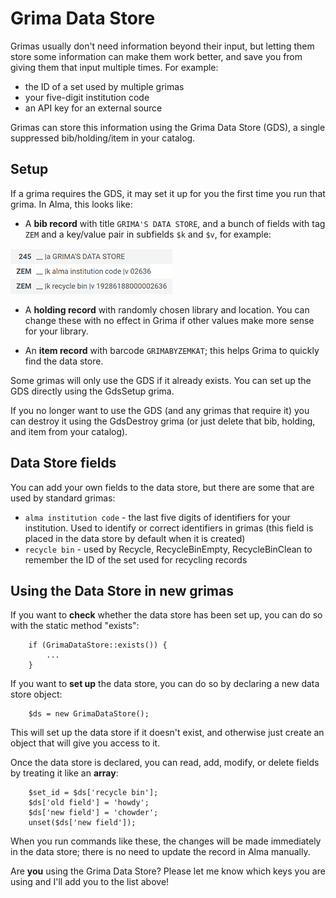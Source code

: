 # Grima Data Store

Grimas usually don't need information beyond their input, but letting
them store some information can make them work better, and save you from
giving them that input multiple times. For example:
* the ID of a set used by multiple grimas
* your five-digit institution code
* an API key for an external source

Grimas can store this information using the Grima Data Store (GDS), a single
suppressed bib/holding/item in your catalog.

## Setup

If a grima requires the GDS, it may set it up for you the first time
you run that grima. In Alma, this looks like:

* A **bib record** with title `GRIMA'S DATA STORE`, and a bunch of fields
with tag `ZEM` and a key/value pair in subfields `$k` and `$v`, for example:

![Screen shot of MARC record](images/GDS-editor.png)

* A **holding record** with randomly chosen library and location. You can
change these with no effect in Grima if other values make more sense for
your library.

* An **item record** with barcode `GRIMABYZEMKAT`; this helps Grima to quickly
find the data store.

Some grimas will only use the GDS if it already exists. You can set up
the GDS directly using the GdsSetup grima. 

If you no longer want to use the GDS (and any grimas that require it)
you can destroy it using the GdsDestroy grima (or just delete that
bib, holding, and item from your catalog).

## Data Store fields

You can add your own fields to the data store, but there are some
that are used by standard grimas:

* `alma institution code` - the last five digits of identifiers for your
institution. Used to identify or correct identifiers in grimas (this field
is placed in the data store by default when it is created)
* `recycle bin` - used by Recycle, RecycleBinEmpty, RecycleBinClean to remember
the ID of the set used for recycling records

## Using the Data Store in new grimas

If you want to **check** whether the data store has been set up, you
can do so with the static method "exists":

```
	if (GrimaDataStore::exists()) {
		...
	}
```

If you want to **set up** the data store, you can do so by declaring
a new data store object:

```
	$ds = new GrimaDataStore();
```
This will set up the data store if it doesn't exist, and otherwise
just create an object that will give you access to it.

Once the data store is declared, you can read, add, modify, or delete fields
by treating it like an **array**:

```
	$set_id = $ds['recycle bin'];
	$ds['old field'] = 'howdy';
	$ds['new field'] = 'chowder';
	unset($ds['new field']);
```

When you run commands like these, the changes will be made immediately in
the data store; there is no need to update the record in Alma manually.

Are **you** using the Grima Data Store? Please let me know which keys
you are using and I'll add you to the list above!

